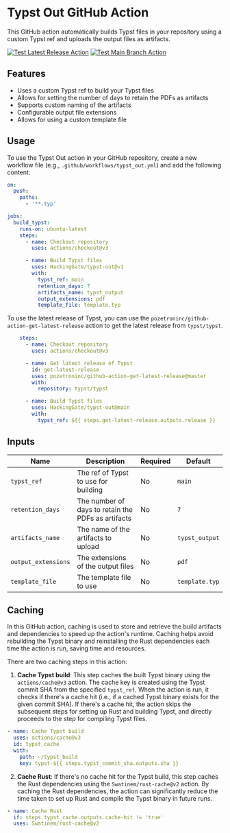 # Typst Out GitHub Action
This GitHub action automatically builds Typst files in your repository using a custom Typst ref and uploads the output files as artifacts.

[![Test Latest Release Action](https://github.com/HackingGate/typst-out/actions/workflows/test_latest_release.yml/badge.svg)](https://github.com/HackingGate/typst-out/actions/workflows/test_latest_release.yml)
[![Test Main Branch Action](https://github.com/HackingGate/typst-out/actions/workflows/test_main_branch.yml/badge.svg)](https://github.com/HackingGate/typst-out/actions/workflows/test_main_branch.yml)

## Features

- Uses a custom Typst ref to build your Typst files
- Allows for setting the number of days to retain the PDFs as artifacts
- Supports custom naming of the artifacts
- Configurable output file extensions
- Allows for using a custom template file

## Usage

To use the Typst Out action in your GitHub repository, create a new workflow file (e.g., `.github/workflows/typst_out.yml`) and add the following content:

```yaml
on:
  push:
    paths:
      - '**.typ'

jobs:
  build_typst:
    runs-on: ubuntu-latest
    steps:
      - name: Checkout repository
        uses: actions/checkout@v3

      - name: Build Typst files
        uses: HackingGate/typst-out@v1
        with:
          typst_ref: main
          retention_days: 7
          artifacts_name: typst_output
          output_extensions: pdf
          template_file: template.typ
```

To use the latest release of Typst, you can use the `pozetroninc/github-action-get-latest-release` action to get the latest release from `typst/typst`.

```yaml
    steps:
      - name: Checkout repository
        uses: actions/checkout@v3

      - name: Get latest release of Typst
        id: get-latest-release
        uses: pozetroninc/github-action-get-latest-release@master
        with:
          repository: typst/typst

      - name: Build Typst files
        uses: HackingGate/typst-out@main
        with:
          typst_ref: ${{ steps.get-latest-release.outputs.release }}
```

## Inputs

| Name | Description | Required | Default |
| --- | --- | --- | --- |
| `typst_ref` | The ref of Typst to use for building | No | `main` |
| `retention_days` | The number of days to retain the PDFs as artifacts | No | `7` |
| `artifacts_name` | The name of the artifacts to upload | No | `typst_output` |
| `output_extensions` | The extensions of the output files | No | `pdf` |
| `template_file` | The template file to use | No | `template.typ` |

## Caching

In this GitHub action, caching is used to store and retrieve the build artifacts and dependencies to speed up the action's runtime. Caching helps avoid rebuilding the Typst binary and reinstalling the Rust dependencies each time the action is run, saving time and resources.

There are two caching steps in this action:

1. **Cache Typst build**: This step caches the built Typst binary using the `actions/cache@v3` action. The cache key is created using the Typst commit SHA from the specified `typst_ref`. When the action is run, it checks if there's a cache hit (i.e., if a cached Typst binary exists for the given commit SHA). If there's a cache hit, the action skips the subsequent steps for setting up Rust and building Typst, and directly proceeds to the step for compiling Typst files.

```yaml
- name: Cache Typst build
  uses: actions/cache@v3
  id: typst_cache
  with:
    path: ~/typst_build
    key: typst-${{ steps.typst_commit_sha.outputs.sha }}
```

2. **Cache Rust**: If there's no cache hit for the Typst build, this step caches the Rust dependencies using the `Swatinem/rust-cache@v2` action. By caching the Rust dependencies, the action can significantly reduce the time taken to set up Rust and compile the Typst binary in future runs.

```yaml
- name: Cache Rust
  if: steps.typst_cache.outputs.cache-hit != 'true'
  uses: Swatinem/rust-cache@v2
```

